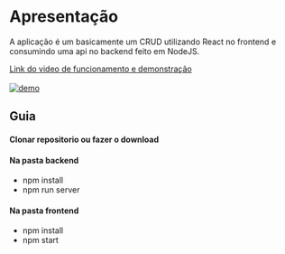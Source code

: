 # Apresentação

A aplicação é um basicamente um CRUD utilizando React no frontend e consumindo uma api no backend feito em NodeJS.

[Link do video de funcionamento e demonstração](https://www.youtube.com/watch?v=dlMKYjUGvUA "Link do video funcionamento e demonstração")</br></br>
[![demo](https://i.ibb.co/1Jt6g0R/2022-01-31.png "demo")](http://https://i.ibb.co/1Jt6g0R/2022-01-31.png "demo")






## Guia

#### Clonar repositorio ou fazer o download

#### Na pasta backend 
- npm install
- npm run server

#### Na pasta frontend 

- npm install
- npm start
